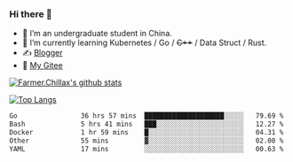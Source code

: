### Hi there 👋

- 🔭 I’m an undergraduate student in China.
- 🌱 I’m currently learning Kubernetes / Go / ~~C++~~ / Data Struct / Rust.
- ✍️ [Blogger](https://blog.farmer233.top)
- 🤔 [My Gitee](https://gitee.com/Farmer-chong)


[![Farmer.Chillax's github stats](https://github-readme-stats.vercel.app/api?username=FarmerChillax)](https://github.com/anuraghazra/github-readme-stats)

[![Top Langs](https://github-readme-stats.vercel.app/api/top-langs/?username=FarmerChillax&layout=compact&hide=html,css,javascript)](https://github.com/anuraghazra/github-readme-stats)


<a href="https://wakatime.com/@Farmer"> </a>
          <!--START_SECTION:waka-->

```txt
Go                36 hrs 57 mins  ████████████████████░░░░░   79.69 %
Bash              5 hrs 41 mins   ███░░░░░░░░░░░░░░░░░░░░░░   12.27 %
Docker            1 hr 59 mins    █░░░░░░░░░░░░░░░░░░░░░░░░   04.31 %
Other             55 mins         ▓░░░░░░░░░░░░░░░░░░░░░░░░   02.00 %
YAML              17 mins         ░░░░░░░░░░░░░░░░░░░░░░░░░   00.63 %
```

<!--END_SECTION:waka-->



<!--
**Farmer-chong/Farmer-chong** is a ✨ _special_ ✨ repository because its `README.md` (this file) appears on your GitHub profile.

Here are some ideas to get you started:

- 🔭 I’m currently working on ...
- 🌱 I’m currently learning ...
- 👯 I’m looking to collaborate on ...
- 🤔 I’m looking for help with ...
- 💬 Ask me about ...
- 📫 How to reach me: ...
- 😄 Pronouns: ...
- ⚡ Fun fact: ...
-->
